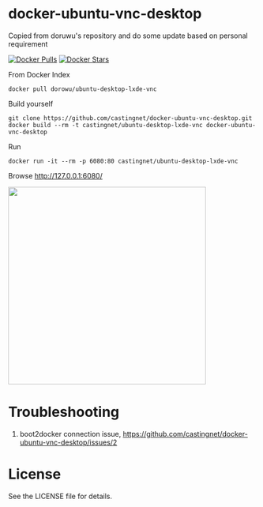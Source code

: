 docker-ubuntu-vnc-desktop
=========================

Copied from doruwu's repository and do some update based on personal requirement

[![Docker Pulls](https://img.shields.io/docker/pulls/dorowu/ubuntu-desktop-lxde-vnc.svg)](https://hub.docker.com/r/castingnet/ubuntu-desktop-lxde-vnc/)
[![Docker Stars](https://img.shields.io/docker/stars/dorowu/ubuntu-desktop-lxde-vnc.svg)](https://hub.docker.com/r/castingnet/ubuntu-desktop-lxde-vnc/)

From Docker Index
```
docker pull dorowu/ubuntu-desktop-lxde-vnc
```

Build yourself
```
git clone https://github.com/castingnet/docker-ubuntu-vnc-desktop.git
docker build --rm -t castingnet/ubuntu-desktop-lxde-vnc docker-ubuntu-vnc-desktop
```

Run
```
docker run -it --rm -p 6080:80 castingnet/ubuntu-desktop-lxde-vnc
```

Browse http://127.0.0.1:6080/

<img src="https://raw.github.com/castingnet/docker-ubuntu-vnc-desktop/master/screenshots/lxde.png" width=400/>


Troubleshooting
==================

1. boot2docker connection issue, https://github.com/castingnet/docker-ubuntu-vnc-desktop/issues/2


License
==================

See the LICENSE file for details.
